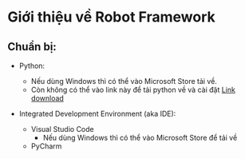 # Giới thiệu về Robot Framework

## Chuẩn bị: 

- Python: 
    - Nếu dùng Windows thì có thể vào Microsoft Store tải về.
    - Còn không có thể vào link này để tải python về và cài đặt [Link download](https://www.python.org/downloads/)
  
- Integrated Development Environment (aka IDE):
    - Visual Studio Code
        - Nếu dùng Windows thì có thể vào Microsoft Store để tải về 
    - PyCharm 